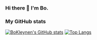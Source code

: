### Hi there 👋 I'm Bo.

<!--
**BoKleynen/BoKleynen** is a ✨ _special_ ✨ repository because its `README.md` (this file) appears on your GitHub profile.

Here are some ideas to get you started:

- 🔭 I’m currently working on ...
- 🌱 I’m currently learning ...
- 👯 I’m looking to collaborate on ...
- 🤔 I’m looking for help with ...
- 💬 Ask me about ...
- 📫 How to reach me: ...
- 😄 Pronouns: ...
- ⚡ Fun fact: ...
-->

### My GitHub stats

[![BoKleynen's GitHub stats](https://github-readme-stats.vercel.app/api?username=BoKleynen&count_private=true&show_icons=true)](https://github.com/anuraghazra/github-readme-stats)
[![Top Langs](https://github-readme-stats.vercel.app/api/top-langs/?username=BoKleynen&layout=compact&langs_count=6)](https://github.com/anuraghazra/github-readme-stats)
